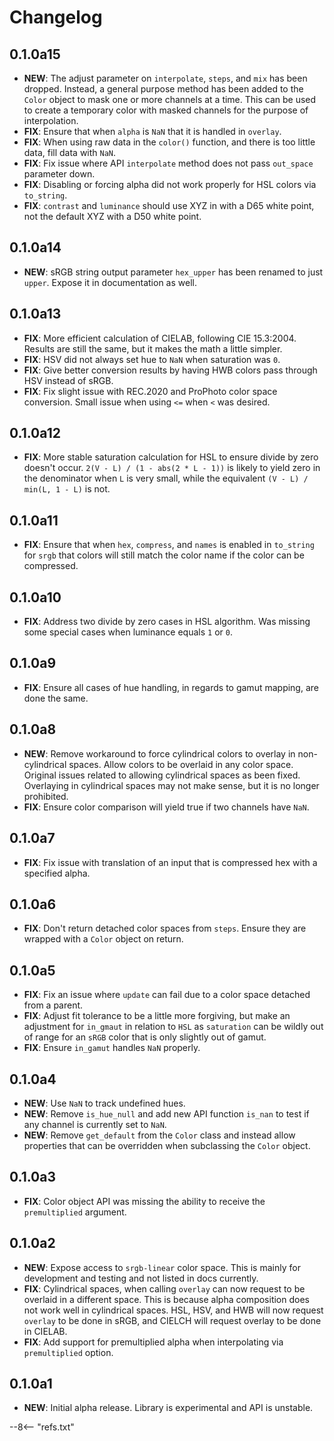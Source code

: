 # Changelog

## 0.1.0a15

- **NEW**: The adjust parameter on `interpolate`, `steps`, and `mix` has been dropped. Instead, a general purpose method
  has been added to the `Color` object to mask one or more channels at a time. This can be used to create a temporary
  color with masked channels for the purpose of interpolation.
- **FIX**: Ensure that when `alpha` is `NaN` that it is handled in `overlay`.
- **FIX**: When using raw data in the `color()` function, and there is too little data, fill data with `NaN`.
- **FIX**: Fix issue where API `interpolate` method does not pass `out_space` parameter down.
- **FIX**: Disabling or forcing alpha did not work properly for HSL colors via `to_string`.
- **FIX**: `contrast` and `luminance` should use XYZ in with a D65 white point, not the default XYZ with a D50 white
  point.

## 0.1.0a14

- **NEW**: sRGB string output parameter `hex_upper` has been renamed to just `upper`. Expose it in documentation as
  well.

## 0.1.0a13

- **FIX**: More efficient calculation of CIELAB, following CIE 15.3:2004. Results are still the same, but it makes the
  math a little simpler.
- **FIX**: HSV did not always set hue to `NaN` when saturation was `0`.
- **FIX**: Give better conversion results by having HWB colors pass through HSV instead of sRGB.
- **FIX**: Fix slight issue with REC.2020 and ProPhoto color space conversion. Small issue when using `<=` when `<` was
  desired.

## 0.1.0a12

- **FIX**: More stable saturation calculation for HSL to ensure divide by zero doesn't occur.
  `2(V - L) / (1 - abs(2 * L - 1))` is likely to yield zero in the denominator when `L` is very small, while the
  equivalent `(V - L) / min(L, 1 - L)` is not.

## 0.1.0a11

- **FIX**: Ensure that when `hex`, `compress`, and `names` is enabled in `to_string` for `srgb` that colors will still
  match the color name if the color can be compressed.

## 0.1.0a10

- **FIX**: Address two divide by zero cases in HSL algorithm. Was missing some special cases when luminance equals `1`
  or `0`.

## 0.1.0a9

- **FIX**: Ensure all cases of hue handling, in regards to gamut mapping, are done the same.

## 0.1.0a8

- **NEW**: Remove workaround to force cylindrical colors to overlay in non-cylindrical spaces. Allow colors to be
  overlaid in any color space. Original issues related to allowing cylindrical spaces as been fixed. Overlaying in
  cylindrical spaces may not make sense, but it is no longer prohibited.
- **FIX**: Ensure color comparison will yield true if two channels have `NaN`.

## 0.1.0a7

- **FIX**: Fix issue with translation of an input that is compressed hex with a specified alpha.

## 0.1.0a6

- **FIX**: Don't return detached color spaces from `steps`. Ensure they are wrapped with a `Color` object on return.

## 0.1.0a5

- **FIX**: Fix an issue where `update` can fail due to a color space detached from a parent.
- **FIX**: Adjust fit tolerance to be a little more forgiving, but make an adjustment for `in_gmaut` in relation to
  `HSL` as `saturation` can be wildly out of range for an `sRGB` color that is only slightly out of gamut.
- **FIX**: Ensure `in_gamut` handles `NaN` properly.

## 0.1.0a4

- **NEW**: Use `NaN` to track undefined hues.
- **NEW**: Remove `is_hue_null` and add new API function `is_nan` to test if any channel is currently set to `NaN`.
- **NEW**: Remove `get_default` from the `Color` class and instead allow properties that can be overridden when
  subclassing the `Color` object.

## 0.1.0a3

- **FIX**: Color object API was missing the ability to receive the `premultiplied` argument.

## 0.1.0a2

- **NEW**: Expose access to `srgb-linear` color space. This is mainly for development and testing and not listed in docs
  currently.
- **FIX**: Cylindrical spaces, when calling `overlay` can now request to be overlaid in a different space. This is
  because alpha composition does not work well in cylindrical spaces. HSL, HSV, and HWB will now request `overlay` to be
  done in sRGB, and CIELCH will request overlay to be done in CIELAB.
- **FIX**: Add support for premultiplied alpha when interpolating via `premultiplied` option.

## 0.1.0a1

- **NEW**: Initial alpha release. Library is experimental and API is unstable.

--8<-- "refs.txt"
